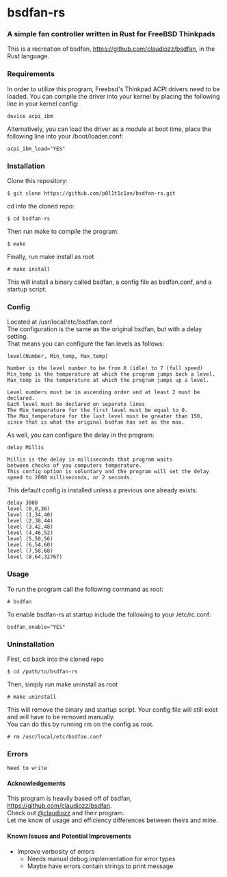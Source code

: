 # bsdfan-rs
### A simple fan controller written in Rust for FreeBSD Thinkpads

This is a recreation of bsdfan, https://github.com/claudiozz/bsdfan, in the Rust language.

### Requirements
In order to utilize this program, Freebsd's Thinkpad ACPI drivers need to be loaded. 
You can compile the driver into your kernel by placing the following line in your kernel config:

`device acpi_ibm`

Alternatively, you can load the driver as a module at boot time, place the following line into your /boot/loader.conf:

`acpi_ibm_load="YES"`

### Installation
Clone this repository:
```
$ git clone https://github.com/p0l1t1c1an/bsdfan-rs.git
```
cd into the cloned repo:
```
$ cd bsdfan-rs
```
Then run make to compile the program:
```
$ make
```
Finally, run make install as root
```
# make install
```
This will install a binary called bsdfan, a config file as bsdfan.conf, and a startup script.

### Config
Located at /usr/local/etc/bsdfan.conf   
The configuration is the same as the original bsdfan, but with a delay setting.  
That means you can configure the fan levels as follows:
```
level(Number, Min_temp, Max_temp)

Number is the level number to be from 0 (idle) to 7 (full speed)
Min_temp is the temperature at which the program jumps back a level.
Max_temp is the temperature at which the program jumps up a level.

Level numbers must be in ascending order and at least 2 must be declared.
Each level must be declared on separate lines
The Min_temperature for the first level must be equal to 0.
The Max_temperature for the last level must be greater than 150, 
since that is what the original bsdfan has set as the max.
```
As well, you can configure the delay in the program:
```
delay Millis

Millis is the delay in milliseconds that program waits 
between checks of you computers temperature.
This config option is voluntary and the program will set the delay
speed to 2000 milliseconds, or 2 seconds.
```

This default config is installed unless a previous one already exists:
```
delay 3000
level (0,0,36)
level (1,34,40)
level (2,38,44)
level (3,42,48)
level (4,46,52)
level (5,50,56)
level (6,54,60)
level (7,58,68)
level (8,64,32767)
```

### Usage
To run the program call the following command as root: 
```
# bsdfan
```

To enable bsdfan-rs at startup include the following to your /etc/rc.conf:

`bsdfan_enable="YES"`


### Uninstallation
First, cd back into the cloned repo
```
$ cd /path/to/bsdfan-rs
```
Then, simply run make uninstall as root
```
# make uninstall
```
This will remove the binary and startup script.
Your config file will still exist and will have to be removed manually.  
You can do this by running rm on the config as root.
```
# rm /usr/local/etc/bsdfan.conf
```

### Errors
`Need to write`

#### Acknowledgements
This program is heavily based off of bsdfan, https://github.com/claudiozz/bsdfan.   
Check out [@claudiozz](https://github.com/claudiozz) and their program.   
Let me know of usage and efficiency differences between theirs and mine.

#### Known Issues and Potential Improvements
- Improve verbosity of errors
  - Needs manual debug implementation for error types
  - Maybe have errors contain strings to print message
   
